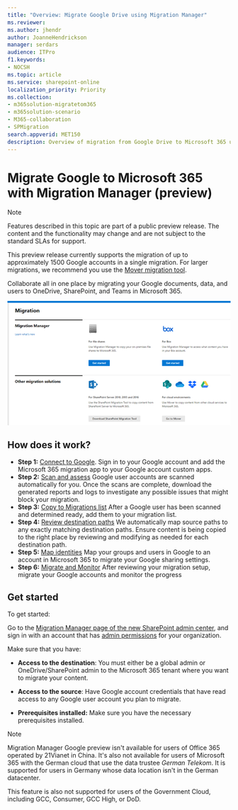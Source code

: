 ```yaml
---
title: "Overview: Migrate Google Drive using Migration Manager"
ms.reviewer: 
ms.author: jhendr
author: JoanneHendrickson
manager: serdars
audience: ITPro
f1.keywords:
- NOCSH
ms.topic: article
ms.service: sharepoint-online
localization_priority: Priority
ms.collection: 
- m365solution-migratetom365
- m365solution-scenario
- M365-collaboration
- SPMigration
search.appverid: MET150
description: Overview of migration from Google Drive to Microsoft 365 using Migration Manager.
---
```


# Migrate Google to Microsoft 365 with Migration Manager (preview)

>[!Note]
> Features described in this topic are part of a public preview release. The content and the functionality may change and are not subject to the standard SLAs for support.
>
>This preview release currently supports the migration of up to approximately 1500 Google accounts in a single migration. For larger migrations, we recommend you use the [Mover migration tool](https://Mover.io).



Collaborate all in one place by migrating your Google documents, data, and users to OneDrive, SharePoint, and Teams in Microsoft 365. 

![Migration Manager main landing page](media/mm-main-landing.png)

## How does it work?

- **Step 1:** [Connect to Google](mm-Google-step1-connect.md).   Sign in to your Google account and add the Microsoft 365 migration app to your Google account custom apps. 
- **Step 2:** [Scan and assess](mm-Google-step2-scan-assess.md) Google user accounts are scanned automatically for you. Once the scans are complete, download the generated reports and logs to investigate any possible issues that might block your migration.
- **Step 3:** [Copy to Migrations list](mm-Google-step3-copy-to-migrations.md) After a Google user has been scanned and determined ready, add them to your migration list.
- **Step 4:** [Review destination paths](mm-Google-step4-review-destinations.md)  We automatically map source paths to any exactly matching destination paths. Ensure content is being copied to the right place by reviewing and modifying as needed for each destination path.
- **Step 5:** [Map identities](mm-Google-step5-map-identities.md)   Map your groups and users in Google to an account in Microsoft 365 to migrate your Google sharing settings.
- **Step 6:** [Migrate and Monitor](mm-Google-step6-migrate-monitor.md) After reviewing your migration setup, migrate your Google accounts and monitor the progress


## Get started

To get started:

Go to the [Migration Manager page of the new SharePoint admin center](https://aka.ms/ODSP-MM-FS), and sign in with an account that has [admin permissions](/sharepoint/sharepoint-admin-role) for your organization.

Make sure that you have:

- **Access to the destination**: You must either be a global admin or OneDrive/SharePoint admin to the Microsoft 365 tenant where you want to migrate your content. 

- **Access to the source**: Have Google account credentials that have read access to any Google user account you plan to migrate.

- **Prerequisites installed:** Make sure you have the necessary prerequisites installed.

>[!NOTE]
>Migration Manager Google preview isn't available for users of Office 365 operated by 21Vianet in China. It's also not available for users of Microsoft 365 with the German cloud that use the data trustee *German Telekom*. It is supported for users in Germany whose data location isn't in the German datacenter.
>
> This feature is also not supported for users of the Government Cloud, including GCC, Consumer, GCC High, or DoD.

